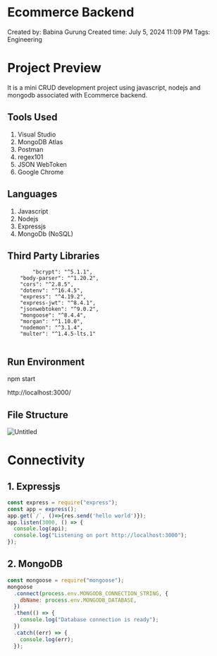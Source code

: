 # Ecommerce Backend

Created by: Babina Gurung
Created time: July 5, 2024 11:09 PM
Tags: Engineering

# Project Preview

It is a mini CRUD development project using javascript, nodejs and mongodb associated with Ecommerce backend.

## Tools Used

1. Visual Studio
2. MongoDB Atlas
3. Postman
4. regex101
5. JSON WebToken
6. Google Chrome

## Languages

1. Javascript
2. Nodejs
3. Expressjs
4. MongoDb (NoSQL)

## Third Party Libraries

```
		"bcrypt": "^5.1.1",
    "body-parser": "^1.20.2",
    "cors": "^2.8.5",
    "dotenv": "^16.4.5",
    "express": "^4.19.2",
    "express-jwt": "^8.4.1",
    "jsonwebtoken": "^9.0.2",
    "mongoose": "^8.4.4",
    "morgan": "^1.10.0",
    "nodemon": "^3.1.4",
    "multer": "^1.4.5-lts.1"
    
```

## Run Environment

npm start

http://localhost:3000/

## File Structure

![Untitled](Ecommerce%20Backend%20b4a28ec2ca1d4d15af43edf681b94e3c/Untitled.png)

# Connectivity

## 1. Expressjs

```jsx
const express = require("express");
const app = express();
app.get(`/`, ()=>{res.send('hello world')});
app.listen(3000, () => {
  console.log(api);
  console.log("Listening on port http://localhost:3000");
});
```

## 2. MongoDB

```jsx
const mongoose = require("mongoose");
mongoose
  .connect(process.env.MONGODB_CONNECTION_STRING, {
    dbName: process.env.MONGODB_DATABASE,
  })
  .then(() => {
    console.log("Database connection is ready");
  })
  .catch((err) => {
    console.log(err);
  });
```